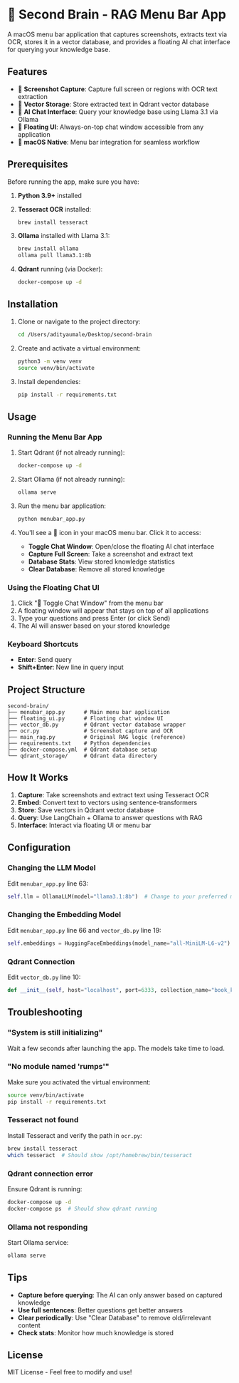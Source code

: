 # 🧠 Second Brain - RAG Menu Bar App

A macOS menu bar application that captures screenshots, extracts text via OCR, stores it in a vector database, and provides a floating AI chat interface for querying your knowledge base.

## Features

- 📸 **Screenshot Capture**: Capture full screen or regions with OCR text extraction
- 💾 **Vector Storage**: Store extracted text in Qdrant vector database
- 🤖 **AI Chat Interface**: Query your knowledge base using Llama 3.1 via Ollama
- 🎯 **Floating UI**: Always-on-top chat window accessible from any application
- 🍎 **macOS Native**: Menu bar integration for seamless workflow

## Prerequisites

Before running the app, make sure you have:

1. **Python 3.9+** installed
2. **Tesseract OCR** installed:
   ```bash
   brew install tesseract
   ```

3. **Ollama** installed with Llama 3.1:
   ```bash
   brew install ollama
   ollama pull llama3.1:8b
   ```

4. **Qdrant** running (via Docker):
   ```bash
   docker-compose up -d
   ```

## Installation

1. Clone or navigate to the project directory:
   ```bash
   cd /Users/adityaumale/Desktop/second-brain
   ```

2. Create and activate a virtual environment:
   ```bash
   python3 -m venv venv
   source venv/bin/activate
   ```

3. Install dependencies:
   ```bash
   pip install -r requirements.txt
   ```

## Usage

### Running the Menu Bar App

1. Start Qdrant (if not already running):
   ```bash
   docker-compose up -d
   ```

2. Start Ollama (if not already running):
   ```bash
   ollama serve
   ```

3. Run the menu bar application:
   ```bash
   python menubar_app.py
   ```

4. You'll see a 🧠 icon in your macOS menu bar. Click it to access:
   - **Toggle Chat Window**: Open/close the floating AI chat interface
   - **Capture Full Screen**: Take a screenshot and extract text
   - **Database Stats**: View stored knowledge statistics
   - **Clear Database**: Remove all stored knowledge

### Using the Floating Chat UI

1. Click "💬 Toggle Chat Window" from the menu bar
2. A floating window will appear that stays on top of all applications
3. Type your questions and press Enter (or click Send)
4. The AI will answer based on your stored knowledge

### Keyboard Shortcuts

- **Enter**: Send query
- **Shift+Enter**: New line in query input

## Project Structure

```
second-brain/
├── menubar_app.py      # Main menu bar application
├── floating_ui.py      # Floating chat window UI
├── vector_db.py        # Qdrant vector database wrapper
├── ocr.py              # Screenshot capture and OCR
├── main_rag.py         # Original RAG logic (reference)
├── requirements.txt    # Python dependencies
├── docker-compose.yml  # Qdrant database setup
└── qdrant_storage/     # Qdrant data directory
```

## How It Works

1. **Capture**: Take screenshots and extract text using Tesseract OCR
2. **Embed**: Convert text to vectors using sentence-transformers
3. **Store**: Save vectors in Qdrant vector database
4. **Query**: Use LangChain + Ollama to answer questions with RAG
5. **Interface**: Interact via floating UI or menu bar

## Configuration

### Changing the LLM Model

Edit `menubar_app.py` line 63:
```python
self.llm = OllamaLLM(model="llama3.1:8b")  # Change to your preferred model
```

### Changing the Embedding Model

Edit `menubar_app.py` line 66 and `vector_db.py` line 19:
```python
self.embeddings = HuggingFaceEmbeddings(model_name="all-MiniLM-L6-v2")
```

### Qdrant Connection

Edit `vector_db.py` line 10:
```python
def __init__(self, host="localhost", port=6333, collection_name="book_knowledge"):
```

## Troubleshooting

### "System is still initializing"
Wait a few seconds after launching the app. The models take time to load.

### "No module named 'rumps'"
Make sure you activated the virtual environment:
```bash
source venv/bin/activate
pip install -r requirements.txt
```

### Tesseract not found
Install Tesseract and verify the path in `ocr.py`:
```bash
brew install tesseract
which tesseract  # Should show /opt/homebrew/bin/tesseract
```

### Qdrant connection error
Ensure Qdrant is running:
```bash
docker-compose up -d
docker-compose ps  # Should show qdrant running
```

### Ollama not responding
Start Ollama service:
```bash
ollama serve
```

## Tips

- **Capture before querying**: The AI can only answer based on captured knowledge
- **Use full sentences**: Better questions get better answers
- **Clear periodically**: Use "Clear Database" to remove old/irrelevant content
- **Check stats**: Monitor how much knowledge is stored

## License

MIT License - Feel free to modify and use!

